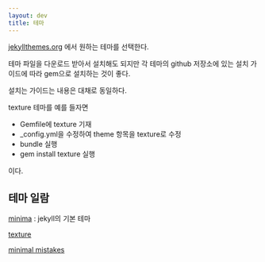 ```yaml
---
layout: dev
title: 테마
---
```


[jekyllthemes.org](http://jekyllthemes.org/) 에서 원하는 테마를 선택한다.

테마 파일을 다운로드 받아서 설치해도 되지만 각 테마의 github 저장소에 있는  설치 가이드에 따라 gem으로 설치하는 것이 좋다.

설치는 가이드는 내용은 대채로 동일하다.

texture 테마를 예를 들자면

* Gemfile에 texture 기재
* _config.yml을 수정하여 theme 항목을 texture로 수정
* bundle 실행
* gem install texture 실행

이다.

## 테마 일람

[minima](https://github.com/jekyll/minima) : jekyll의 기본 테마

[texture](https://github.com/thelehhman/texture)

[minimal mistakes](https://mmistakes.github.io/minimal-mistakes/)


